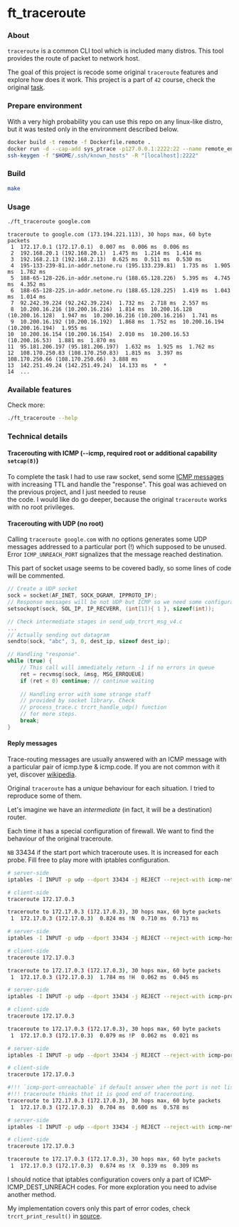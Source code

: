 # ft_traceroute

### About

`traceroute` is a common CLI tool which is included many distros. 
This tool provides the route of packet to network host.

The goal of this project is recode some original `traceroute` features 
and explore how does it work. This project is a part of `42` course, check 
the original [task](https://cdn.intra.42.fr/pdf/pdf/13249/en.subject.pdf).

### Prepare environment
With a very high probability you can use this repo on any linux-like distro,
but it was tested only in the environment described below. 

```bash
docker build -t remote -f Dockerfile.remote .
docker run -d --cap-add sys_ptrace -p127.0.0.1:2222:22 --name remote_env remote
ssh-keygen -f "$HOME/.ssh/known_hosts" -R "[localhost]:2222"
```

### Build

```bash
make
```

### Usage

```bash
./ft_traceroute google.com
```
```
traceroute to google.com (173.194.221.113), 30 hops max, 60 byte packets
 1  172.17.0.1 (172.17.0.1)  0.007 ms  0.006 ms  0.006 ms  
 2  192.168.20.1 (192.168.20.1)  1.475 ms  1.214 ms  1.414 ms  
 3  192.168.2.13 (192.168.2.13)  0.625 ms  0.511 ms  0.530 ms  
 4  195-133-239-81.in-addr.netone.ru (195.133.239.81)  1.735 ms  1.905 ms  1.782 ms  
 5  188-65-128-226.in-addr.netone.ru (188.65.128.226)  5.395 ms  4.745 ms  4.352 ms  
 6  188-65-128-225.in-addr.netone.ru (188.65.128.225)  1.419 ms  1.043 ms  1.014 ms  
 7  92.242.39.224 (92.242.39.224)  1.732 ms  2.718 ms  2.557 ms  
 8  10.200.16.216 (10.200.16.216)  1.814 ms  10.200.16.128 (10.200.16.128)  1.947 ms  10.200.16.216 (10.200.16.216)  1.741 ms  
 9  10.200.16.192 (10.200.16.192)  1.868 ms  1.752 ms  10.200.16.194 (10.200.16.194)  1.955 ms  
10  10.200.16.154 (10.200.16.154)  2.010 ms  10.200.16.53 (10.200.16.53)  1.881 ms  1.870 ms  
11  95.181.206.197 (95.181.206.197)  1.632 ms  1.925 ms  1.762 ms  
12  108.170.250.83 (108.170.250.83)  1.815 ms  3.397 ms  108.170.250.66 (108.170.250.66)  3.888 ms  
13  142.251.49.24 (142.251.49.24)  14.133 ms  *  *
14  ...
```


### Available features

Check more:
```bash
./ft_traceroute --help
```

### Technical details

#### Tracerouting with ICMP (--icmp, required root or additional capability `setcap(8)`)

To complete the task I had to use raw socket, send some 
[ICMP messages](send_icmp_msg_v4.c) with increasing TTL and handle 
the "response".
This goal was achieved on the previous project, and I just needed to reuse  
the code. I would like do go deeper, because the original `traceroute` works 
with no root privileges.


#### Tracerouting with UDP (no root)
Calling `traceroute google.com` with no options generates some UDP messages
addressed to a particular port (!) which supposed to be unused. Error `ICMP_UNREACH_PORT` signalizes that the message reached destination. 

This part of socket usage seems to be covered badly, so some lines of code 
will be commented.

```c
// Create a UDP socket
sock = socket(AF_INET, SOCK_DGRAM, IPPROTO_IP);
// Response messages will be not UDP but ICMP so we need some configuration
setsockopt(sock, SOL_IP, IP_RECVERR, (int[1]){ 1 }, sizeof(int));

// Check intermediate stages in send_udp_trcrt_msg_v4.c
...
// Actually sending out datagram
sendto(sock, "abc", 3, 0, dest_ip, sizeof dest_ip);

// Handling "response".
while (true) {
    // This call will immediately return -1 if no errors in queue
    ret = recvmsg(sock, &msg, MSG_ERRQUEUE)
    if (ret < 0) continue; // continue waiting
    
    // Handling error with some strange staff
    // provided by socket library. Check
    // process_trace.c trcrt_handle_udp() function
    // for more steps.
    break;    
}
```

#### Reply messages
Trace-routing messages are usually answered with an ICMP message 
with a particular pair of icmp.type & icmp.code.
If you are not common with it yet, discover
[wikipedia](https://en.wikipedia.org/wiki/Internet_Control_Message_Protocol).

Original `traceroute` has a _unique_ behaviour for each situation.
I tried to reproduce some of them.

Let's imagine we have an _intermediate_ (in fact, it will be a destination)
router.

Each time it has a special configuration of firewall.
We want to find the behaviour of the original traceroute.

`NB` 33434 if the start port which traceroute uses. It is increased
for each probe. Fill free to play more with iptables configuration.

```bash
# server-side
iptables -I INPUT -p udp --dport 33434 -j REJECT --reject-with icmp-net-unreachable

# client-side
traceroute 172.17.0.3

traceroute to 172.17.0.3 (172.17.0.3), 30 hops max, 60 byte packets
 1  172.17.0.3 (172.17.0.3)  0.824 ms !N  0.710 ms  0.713 ms
```
```bash
# server-side
iptables -I INPUT -p udp --dport 33434 -j REJECT --reject-with icmp-host-unreachable

# client-side
traceroute 172.17.0.3

traceroute to 172.17.0.3 (172.17.0.3), 30 hops max, 60 byte packets
 1  172.17.0.3 (172.17.0.3)  1.784 ms !H  0.062 ms  0.045 ms
```

```bash
# server-side
iptables -I INPUT -p udp --dport 33434 -j REJECT --reject-with icmp-proto-unreachable

# client-side
traceroute 172.17.0.3

traceroute to 172.17.0.3 (172.17.0.3), 30 hops max, 60 byte packets
 1  172.17.0.3 (172.17.0.3)  0.079 ms !P  0.062 ms  0.021 ms
```

```bash
# server-side
iptables -I INPUT -p udp --dport 33434 -j REJECT --reject-with icmp-port-unreachable

# client-side
traceroute 172.17.0.3

#!!! `icmp-port-unreachable` if default answer when the port is not listened.
#!!! traceroute thinks that it is good end of tracerouting.
traceroute to 172.17.0.3 (172.17.0.3), 30 hops max, 60 byte packets
 1  172.17.0.3 (172.17.0.3)  0.704 ms  0.600 ms  0.578 ms
```

```bash
# server-side
iptables -I INPUT -p udp --dport 33434 -j REJECT --reject-with icmp-net-prohibited

# client-side
traceroute 172.17.0.3

traceroute to 172.17.0.3 (172.17.0.3), 30 hops max, 60 byte packets
 1  172.17.0.3 (172.17.0.3)  0.674 ms !X  0.339 ms  0.309 ms
```

I should notice that iptables configuration covers only a part of
ICMP-ICMP_DEST_UNREACH codes. For more exploration you need to advise another
method.

My implementation covers only this part of error codes, check `trcrt_print_result()`
in [source](process_trace.c).
